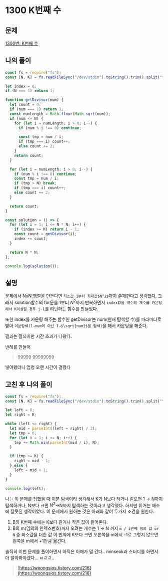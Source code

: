 # 1300 K번째 수

## 문제

[1300번: K번째 수](https://www.acmicpc.net/problem/1300)

## 나의 풀이

```jsx
const fs = require("fs");
const [N, K] = fs.readFileSync("/dev/stdin").toString().trim().split("\n").map((value) => parseInt(value));

let index = 0;
if (N === 1) return 1;

function getDivisor(num) {
  let count = 0;
  if (num === 1) return 1;
  const numLength = Math.floor(Math.sqrt(num));
  if (num <= N) {
    for (let i = numLength; i > 0; i--) {
      if (num % i !== 0) continue;

      const tmp = num / i;
      if (tmp === i) count++;
      else count += 2;
    }
    return count;
  }

  for (let i = numLength; i > 0; i--) {
    if (num % i !== 0) continue;
    const tmp = num / i;
    if (tmp > N) break;
    if (tmp === i) count++;
    else count += 2;
  }

  return count;
}

const solution = () => {
  for (let i = 1; i <= N * N; i++) {
    if (index >= K) return i - 1;
    const count = getDivisor(i);
    index += count;
  }

  return N * N;
};

console.log(solution());
```

## 설명

문제에서 NxN 행렬을 만든다면 `최소값 1부터 최대값$N^2$`까지 존재한다고 생각했다, 그래서 solution함수의 for문을 1부터 $N^2$까지 반복하면서 `index값을 약수의 개수를 카운팅해서 K이상일 경우 i-1`를 리턴하는 함수를 만들었다.

또한 index를 카운팅 해주는 함수인 getDivisor는 num(현재 탐색할 수)를 파라미터로 받아 `이분탐색(1→num이 아닌 1→$\sqrt{num}$을 탐색)`을 해서 카운팅을 해준다.

결과는 잘되지만 시간 초과가 나왔다. 

반례를 만들어 

> 99999
99999999

넣어봤더니 엄청 오랜 시간이 걸렸다

## 고친 후 나의 풀이

```jsx
const fs = require("fs");
const [N, K] = fs.readFileSync("/dev/stdin").toString().trim().split("\n").map((value) => parseInt(value));

let left = 0;
let right = K;

while (left <= right) {
  let mid = parseInt((left + right) / 2);
  let tmp = 0;
  for (let i = 1; i <= N; i++) {
    tmp += Math.min(parseInt(mid / i), N);
  }

  if (tmp >= K) {
    right = mid - 1;
  } else {
    left = mid + 1;
  }
}

console.log(left);
```

나는 이 문제를 접했을 때 이분 탐색이라 생각해서 K가 N보다 작거나 같으면 1 → N까지 탐색하거나, N보다 크면  $N^2$->N까지 탐색하는 것이라고 생각했다. 하지만 이거는 애초에 잘못된 생각이었다. 이 문제에서 원하는 것은 아래와 같이 두가지 조건을 원한다.

1. B의 K번째 수에는 K보다 같거나 작은 값이 들어온다.
2. B의 m(임의의 인덱스번호)까지 오려는 개수는 1 → N 까지 `m / i번째 행의 값 or N` 중 최소값을 더한 값 이 만약에 K보다 크면 오른쪽을 m에서 -1로 그렇지 않으면 왼쪽을 m에서 +1만큼 옮긴다.

솔직히 이번 문제를 풀이하면서 아직은 이해가 덜 간다.. minseok과 스터디를 하면서 더 알아봐야겠다... ㄸㄹㄹ..

> [https://woongsios.tistory.com/216](https://woongsios.tistory.com/216)
